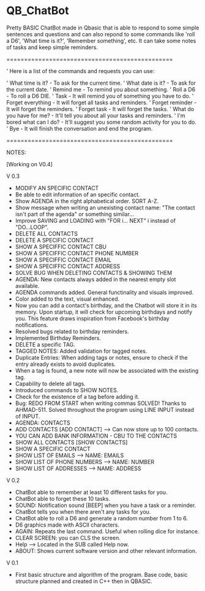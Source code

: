 # QB_ChatBot

Pretty BASIC ChatBot made in Qbasic that is able to respond to some simple sentences and questions and can also repond to some commands like 'roll a D6', 'What time is it?', 'Remember something', etc. It can take some notes of tasks and keep simple reminders.

===============================================

' Here is a list of the commands and requests you can use: 

' What time is it? - To ask for the current time.
' What date is it? - To ask for the current date.
' Remind me - To remind you about something.
' Roll a D6 - To roll a D6 DIE.
' Task - It will remind you of something you have to do.
' Forget everything - It will forget all tasks and reminders.
' Forget reminder - It will forget the reminders.
' Forget task - It will forget the tasks.
' What do you have for me? - It'll tell you about all your tasks and reminders.
' I'm bored what can I do? - It'll suggest you some random activity for you to do.
' Bye - It will finish the conversation and end the program.

===============================================

NOTES:

[Working on V0.4]

V 0.3

- MODIFY AN SPECIFIC CONTACT
- Be able to edit information of an specific contact.
- Show AGENDA in the right alphabetical order. SORT A-Z.
- Show message when writing an unexisting contact name:
  "The contact isn't part of the agenda" or something similar...
- Improve SAVING and LOADING with "FOR i... NEXT" i instead of "DO...LOOP".
- DELETE ALL CONTACTS
- DELETE A SPECIFIC CONTACT
- SHOW A SPECIFFIC CONTACT CBU
- SHOW A SPECIFFIC CONTACT PHONE NUMBER
- SHOW A SPECIFFIC CONTACT EMAIL
- SHOW A SPECIFFIC CONTACT ADDRESS
- SOLVE BUG WHEN DELETING CONTACTS & SHOWING THEM
- AGENDA: New contacts always added in the nearest empty slot available.
- AGENDA commands added. General functinality and visuals improved.
- Color added to the text, visual enhanced.
- Now you can add a contact's birthday, and the Chatbot will store it in its memory.
  Upon startup, it will check for upcoming birthdays and notify you.
  This feature draws inspiration from Facebook's birthday notifications.
- Resolved bugs related to birthday reminders.
- Implemented Birthday Reminders.
- DELETE a specific TAG.
- TAGGED NOTES: Added validation for tagged notes.
- Duplicate Entries: When adding tags or notes, ensure to check if the entry already exists
  to avoid duplicates.
- When a tag is found, a new note will now be associated with the existing tag.
- Capability to delete all tags.
- Introduced commands to SHOW NOTES.
- Check for the existence of a tag before adding it.
- Bug: REDO FROM START when writing commas SOLVED! Thanks to AHMAD-511.
  Solved throughout the program using LINE INPUT instead of INPUT.
- AGENDA: CONTACTS
- ADD CONTACTS [ADD CONTACT] --> Can now store up to 100 contacts.
- YOU CAN ADD BANK INFORMATION - CBU TO THE CONTACTS
- SHOW ALL CONTACTS [SHOW CONTACTS]
- SHOW A SPECIFIC CONTACT
- SHOW LIST OF EMAILS --> NAME: EMAILS
- SHOW LIST OF PHONE NUMBERS --> NAME: NUMBER
- SHOW LIST OF ADDRESSES --> NAME: ADDRESS

V 0.2

- ChatBot able to remember at least 10 different tasks for you.
- ChatBot able to forget these 10 tasks.
- SOUND: Notification sound [BEEP] when you have a task or a reminder.
- ChatBot tells you when there aren't any tasks for you.
- ChatBot able to roll a D6 and generate a random number from 1 to 6.
- D6 graphics made with ASCII characters.
- AGAIN: Repeats the last command. Useful when rolling dice for instance.
- CLEAR SCREEN: you can CLS the screen.
- Help --> Located in the SUB called Help now.
- ABOUT: Shows current software version and other relevant information.

V 0.1

- First basic structure and algorithm of the program. Base code, basic
  structure planned and created in C++ then in QBASIC.
